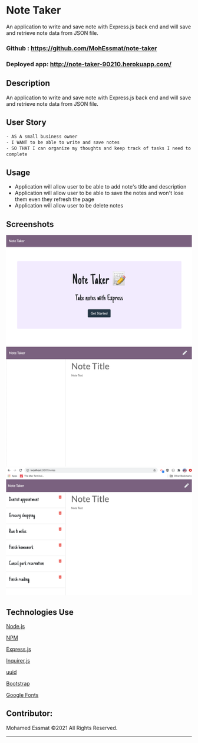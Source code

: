# Note Taker

An application to write and save note with Express.js back end and will save and retrieve note data from JSON file.

### Github : https://github.com/MohEssmat/note-taker

### Deployed app: http://note-taker-90210.herokuapp.com/

## Description

An application to write and save note with Express.js back end and will save and retrieve note data from JSON file.

## User Story

```
- AS A small business owner
- I WANT to be able to write and save notes
- SO THAT I can organize my thoughts and keep track of tasks I need to complete
```

## Usage

- Application will allow user to be able to add note's title and description
- Application will allow user to be able to save the notes and won't lose them even they refresh the page
- Application will allow user to be delete notes

## Screenshots

![](public/assets/img/NoteTaker_LP.png)
![](public/assets/img/NoteTaker_WriteNotes.png)
![](public/assets/img/NoteTaker_SavedNotes.png)

## Technologies Use

<p><a href="https://nodejs.org/">Node.js</a></p>
<p><a href="https://www.npmjs.com/">NPM</a></p>
<p><a href="https://www.npmjs.com/package/express">Express.js</a></p>
<p><a href="https://www.npmjs.com/package/inquirer">Inquirer.js</a></p>
<p><a href="https://www.npmjs.com/package/uuid">uuid</a></p>
<p><a href="https://getbootstrap.com/">Bootstrap</a></p>
<p><a href="https://fonts.google.com/">Google Fonts</a></p>

## Contributor:

Mohamed Essmat ©2021 All Rights Reserved.

---
